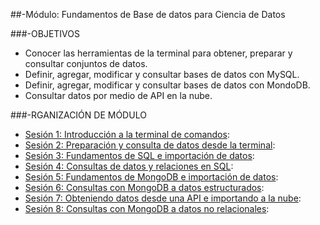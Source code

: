 ##-Módulo: Fundamentos de Base de datos para Ciencia de Datos

###-OBJETIVOS
- Conocer las herramientas de la terminal para obtener, preparar y consultar conjuntos de datos.
- Definir, agregar, modificar y consultar bases de datos con MySQL.
- Definir, agregar, modificar y consultar bases de datos con MondoDB.
- Consultar datos por medio de API en la nube.

###-RGANIZACIÓN DE MÓDULO

- [Sesión 1: Introducción a la terminal de comandos](Sesion-01/):
- [Sesión 2: Preparación y consulta de datos desde la terminal](Sesion-02/):
- [Sesión 3: Fundamentos de SQL e importación de datos](Sesion-03/):
- [Sesión 4: Consultas de datos y relaciones en SQL](Sesion-04/):
- [Sesión 5: Fundamentos de MongoDB e importación de datos](Sesion-05/):
- [Sesión 6: Consultas con MongoDB a datos estructurados](Sesion-06/):
- [Sesión 7: Obteniendo datos desde una API e importando a la nube](Sesion-07/):
- [Sesión 8: Consultas con MongoDB a datos no relacionales](Sesion-08/):
